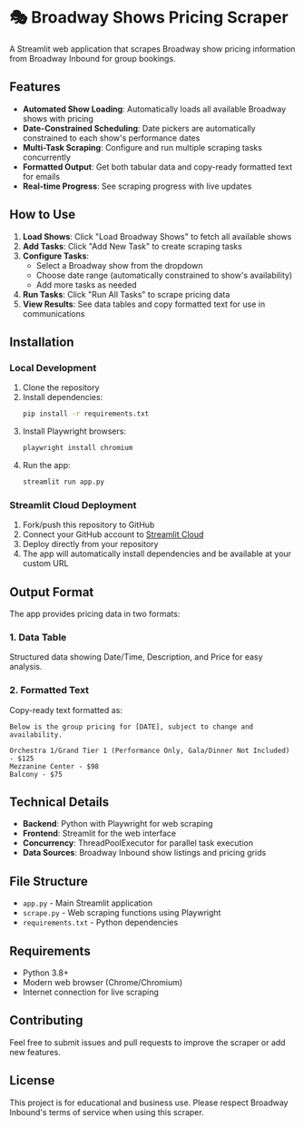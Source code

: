 # 🎭 Broadway Shows Pricing Scraper

A Streamlit web application that scrapes Broadway show pricing information from Broadway Inbound for group bookings.

## Features

- **Automated Show Loading**: Automatically loads all available Broadway shows with pricing
- **Date-Constrained Scheduling**: Date pickers are automatically constrained to each show's performance dates
- **Multi-Task Scraping**: Configure and run multiple scraping tasks concurrently
- **Formatted Output**: Get both tabular data and copy-ready formatted text for emails
- **Real-time Progress**: See scraping progress with live updates

## How to Use

1. **Load Shows**: Click "Load Broadway Shows" to fetch all available shows
2. **Add Tasks**: Click "Add New Task" to create scraping tasks
3. **Configure Tasks**: 
   - Select a Broadway show from the dropdown
   - Choose date range (automatically constrained to show's availability)
   - Add more tasks as needed
4. **Run Tasks**: Click "Run All Tasks" to scrape pricing data
5. **View Results**: See data tables and copy formatted text for use in communications

## Installation

### Local Development

1. Clone the repository
2. Install dependencies:
   ```bash
   pip install -r requirements.txt
   ```
3. Install Playwright browsers:
   ```bash
   playwright install chromium
   ```
4. Run the app:
   ```bash
   streamlit run app.py
   ```

### Streamlit Cloud Deployment

1. Fork/push this repository to GitHub
2. Connect your GitHub account to [Streamlit Cloud](https://streamlit.io/cloud)
3. Deploy directly from your repository
4. The app will automatically install dependencies and be available at your custom URL

## Output Format

The app provides pricing data in two formats:

### 1. Data Table
Structured data showing Date/Time, Description, and Price for easy analysis.

### 2. Formatted Text
Copy-ready text formatted as:
```
Below is the group pricing for [DATE], subject to change and availability.

Orchestra 1/Grand Tier 1 (Performance Only, Gala/Dinner Not Included) - $125
Mezzanine Center - $98
Balcony - $75
```

## Technical Details

- **Backend**: Python with Playwright for web scraping
- **Frontend**: Streamlit for the web interface
- **Concurrency**: ThreadPoolExecutor for parallel task execution
- **Data Sources**: Broadway Inbound show listings and pricing grids

## File Structure

- `app.py` - Main Streamlit application
- `scrape.py` - Web scraping functions using Playwright
- `requirements.txt` - Python dependencies

## Requirements

- Python 3.8+
- Modern web browser (Chrome/Chromium)
- Internet connection for live scraping

## Contributing

Feel free to submit issues and pull requests to improve the scraper or add new features.

## License

This project is for educational and business use. Please respect Broadway Inbound's terms of service when using this scraper. 